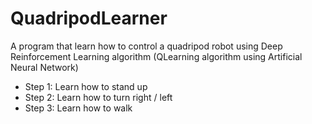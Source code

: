 # QuadripodLearner
A program that learn how to control a quadripod robot using Deep Reinforcement Learning algorithm (QLearning algorithm using Artificial Neural Network)

- Step 1: Learn how to stand up
- Step 2: Learn how to turn right / left
- Step 3: Learn how to walk